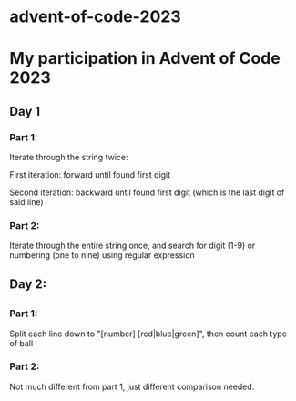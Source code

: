 # advent-of-code-2023
<h1>My participation in Advent of Code 2023</h1>

<h2>Day 1</h2>
<h3>Part 1:</h3>
<p>Iterate through the string twice:</p> 
<p>First iteration: forward until found first digit</p>
<p>Second iteration: backward until found first digit (which is the last digit of said line)</p>

<h3>Part 2:</h3>
<p>Iterate through the entire string once, and search for digit (1-9) or numbering (one to nine) using regular expression</p>

<h2>Day 2:<h2>
<h3>Part 1:</h3>
<p>Split each line down to "[number] [red|blue|green]", then count each type of ball</p>
<h3>Part 2:</h3>
<p>Not much different from part 1, just different comparison needed.</p>